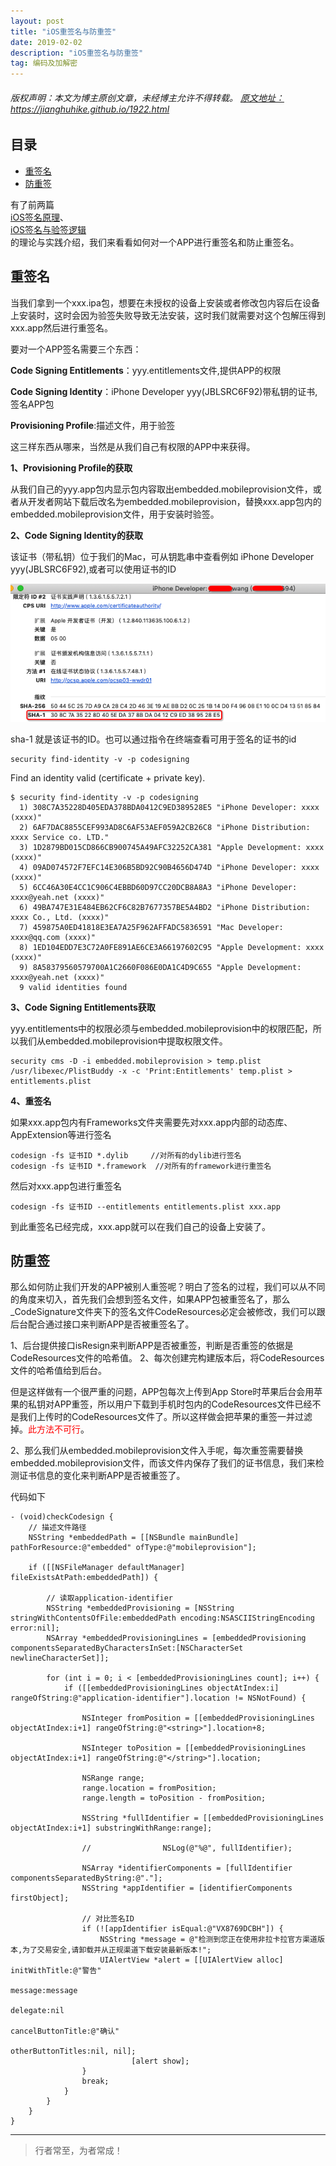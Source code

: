 ```yaml
---
layout: post
title: "iOS重签名与防重签"
date: 2019-02-02 
description: "iOS重签名与防重签"
tag: 编码及加解密
--- 
```


<h6>
  版权声明：本文为博主原创文章，未经博主允许不得转载。
  <a target="_blank" href="https://jianghuhike.github.io/1922.html">
  原文地址：https://jianghuhike.github.io/1922.html 
  </a>
</h6>



## 目录
* [重签名](#content1)
* [防重签](#content2)




有了前两篇    
[iOS签名原理](https://jianghuhike.github.io/190102.html)、    
[iOS签名与验签逻辑](https://jianghuhike.github.io/190120.html)     
的理论与实践介绍，我们来看看如何对一个APP进行重签名和防止重签名。

<!-- ************************************************ -->
## <a id="content1"></a>重签名

当我们拿到一个xxx.ipa包，想要在未授权的设备上安装或者修改包内容后在设备上安装时，这时会因为验签失败导致无法安装，这时我们就需要对这个包解压得到xxx.app然后进行重签名。

要对一个APP签名需要三个东西：

**Code Signing Entitlements**：yyy.entitlements文件,提供APP的权限

**Code Signing Identity**：iPhone Developer yyy(JBLSRC6F92)带私钥的证书,签名APP包

**Provisioning Profile**:描述文件，用于验签

这三样东西从哪来，当然是从我们自己有权限的APP中来获得。

**1、Provisioning Profile的获取**

从我们自己的yyy.app包内显示包内容取出embedded.mobileprovision文件，或者从开发者网站下载后改名为embedded.mobileprovision，替换xxx.app包内的embedded.mobileprovision文件，用于安装时验签。

**2、Code Signing Identity的获取**

该证书（带私钥）位于我们的Mac，可从钥匙串中查看例如 iPhone Developer yyy(JBLSRC6F92),或者可以使用证书的ID

<img src="/images/encrypted/sign13.png" alt="img">

sha-1 就是该证书的ID。也可以通过指令在终端查看可用于签名的证书的id
```
security find-identity -v -p codesigning
```
Find an identity valid (certificate + private key).

```
$ security find-identity -v -p codesigning
  1) 308C7A35228D405EDA378BDA0412C9ED389528E5 "iPhone Developer: xxxx (xxxx)"
  2) 6AF7DAC8855CEF993AD8C6AF53AEF059A2CB26C8 "iPhone Distribution: xxxx Service co. LTD."
  3) 1D2879BD015CD866CB900745A49AFC32252CA381 "Apple Development: xxxx (xxxx)"
  4) 09AD074572F7EFC14E306B5BD92C90B4656D474D "iPhone Developer: xxxx (xxxx)"
  5) 6CC46A30E4CC1C906C4EBBD60D97CC20DCB8A8A3 "iPhone Developer: xxxx@yeah.net (xxxx)"
  6) 49BA747E31E484EB62CF6C82B7677357BE5A4BD2 "iPhone Distribution: xxxx Co., Ltd. (xxxx)"
  7) 459875A0ED41818E3EA7A25F962AFFADC5836591 "Mac Developer: xxxx@qq.com (xxxx)"
  8) 1ED104EDD7E3C72A0FE891AE6CE3A66197602C95 "Apple Development: xxxx (xxxx)"
  9) 8A58379560579700A1C2660F086E0DA1C4D9C655 "Apple Development: xxxx@yeah.net (xxxx)"
  9 valid identities found
  ```

**3、Code Signing Entitlements获取**

yyy.entitlements中的权限必须与embedded.mobileprovision中的权限匹配，所以我们从embedded.mobileprovision中提取权限文件。

```
security cms -D -i embedded.mobileprovision > temp.plist
/usr/libexec/PlistBuddy -x -c 'Print:Entitlements' temp.plist > entitlements.plist
```

**4、重签名**

如果xxx.app包内有Frameworks文件夹需要先对xxx.app内部的动态库、AppExtension等进行签名
```
codesign -fs 证书ID *.dylib     //对所有的dylib进行签名
codesign -fs 证书ID *.framework  //对所有的framework进行重签名
```
然后对xxx.app包进行重签名
```
codesign -fs 证书ID --entitlements entitlements.plist xxx.app
```

到此重签名已经完成，xxx.app就可以在我们自己的设备上安装了。




<!-- ************************************************ -->
## <a id="content2"></a>防重签

那么如何防止我们开发的APP被别人重签呢？明白了签名的过程，我们可以从不同的角度来切入，首先我们会想到签名文件，如果APP包被重签名了，那么_CodeSignature文件夹下的签名文件CodeResources必定会被修改，我们可以跟后台配合通过接口来判断APP是否被重签名了。

1、后台提供接口isResign来判断APP是否被重签，判断是否重签的依据是CodeResources文件的哈希值。
2、每次创建完构建版本后，将CodeResources文件的哈希值给到后台。

但是这样做有一个很严重的问题，APP包每次上传到App Store时苹果后台会用苹果的私钥对APP重签，所以用户下载到手机时包内的CodeResources文件已经不是我们上传时的CodeResources文件了。所以这样做会把苹果的重签一并过滤掉。<span style="color:red">此方法不可行</span>。

2、那么我们从embedded.mobileprovision文件入手呢，每次重签需要替换embedded.mobileprovision文件，而该文件内保存了我们的证书信息，我们来检测证书信息的变化来判断APP是否被重签了。

代码如下
```
- (void)checkCodesign {
    // 描述文件路径
    NSString *embeddedPath = [[NSBundle mainBundle] pathForResource:@"embedded" ofType:@"mobileprovision"];
    
    if ([[NSFileManager defaultManager] fileExistsAtPath:embeddedPath]) {
        
        // 读取application-identifier
        NSString *embeddedProvisioning = [NSString stringWithContentsOfFile:embeddedPath encoding:NSASCIIStringEncoding error:nil];
        NSArray *embeddedProvisioningLines = [embeddedProvisioning componentsSeparatedByCharactersInSet:[NSCharacterSet newlineCharacterSet]];
        
        for (int i = 0; i < [embeddedProvisioningLines count]; i++) {
            if ([[embeddedProvisioningLines objectAtIndex:i] rangeOfString:@"application-identifier"].location != NSNotFound) {
                
                NSInteger fromPosition = [[embeddedProvisioningLines objectAtIndex:i+1] rangeOfString:@"<string>"].location+8;
                
                NSInteger toPosition = [[embeddedProvisioningLines objectAtIndex:i+1] rangeOfString:@"</string>"].location;
                
                NSRange range;
                range.location = fromPosition;
                range.length = toPosition - fromPosition;
                
                NSString *fullIdentifier = [[embeddedProvisioningLines objectAtIndex:i+1] substringWithRange:range];
                
                //                NSLog(@"%@", fullIdentifier);
                
                NSArray *identifierComponents = [fullIdentifier componentsSeparatedByString:@"."];
                NSString *appIdentifier = [identifierComponents firstObject];
                
                // 对比签名ID
                if (![appIdentifier isEqual:@"VX8769DCBH"]) {
                    NSString *message = @"检测到您正在使用非拉卡拉官方渠道版本,为了交易安全,请卸载并从正规渠道下载安装最新版本!";
                    UIAlertView *alert = [[UIAlertView alloc] initWithTitle:@"警告"
                                                                           message:message
                                                                          delegate:nil
                                                                 cancelButtonTitle:@"确认"
                                                                 otherButtonTitles:nil, nil];
                           [alert show];
                }
                break;
            }
        }
    }
}
```












----------
>  行者常至，为者常成！



